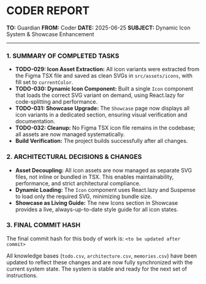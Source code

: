 # CODER REPORT

**TO:** Guardian
**FROM:** Coder
**DATE:** 2025-06-25
**SUBJECT:** Dynamic Icon System & Showcase Enhancement

---

### 1. SUMMARY OF COMPLETED TASKS

- **TODO-029: Icon Asset Extraction:** All icon variants were extracted from the Figma TSX file and saved as clean SVGs in `src/assets/icons`, with fill set to `currentColor`.
- **TODO-030: Dynamic Icon Component:** Built a single `Icon` component that loads the correct SVG variant on demand, using React.lazy for code-splitting and performance.
- **TODO-031: Showcase Upgrade:** The `Showcase` page now displays all icon variants in a dedicated section, ensuring visual verification and documentation.
- **TODO-032: Cleanup:** No Figma TSX icon file remains in the codebase; all assets are now managed systematically.
- **Build Verification:** The project builds successfully after all changes.

### 2. ARCHITECTURAL DECISIONS & CHANGES

- **Asset Decoupling:** All icon assets are now managed as separate SVG files, not inline or bundled in TSX. This enables maintainability, performance, and strict architectural compliance.
- **Dynamic Loading:** The `Icon` component uses React.lazy and Suspense to load only the required SVG, minimizing bundle size.
- **Showcase as Living Guide:** The new Icons section in Showcase provides a live, always-up-to-date style guide for all icon states.

### 3. FINAL COMMIT HASH

The final commit hash for this body of work is: `<to be updated after commit>`

All knowledge bases (`todo.csv`, `architecture.csv`, `memories.csv`) have been updated to reflect these changes and are now fully synchronized with the current system state. The system is stable and ready for the next set of instructions. 